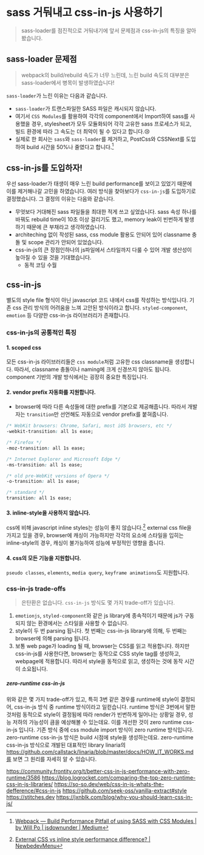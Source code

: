 # sass 거둬내고 css-in-js 사용하기

> sass-loader를 점진적으로 거둬내기에 앞서 문제점과 css-in-js의 특징을 알아 봤습니다.

## sass-loader 문제점

> webpack의 build/rebuild 속도가 너무 느린데, 느린 build 속도의 대부분은 sass-loader에서 병목이 발생하였습니다!

`sass-loader`가 느린 이유는 다음과 같습니다.

- `sass-loader`가 트랜스파일한 SASS 파일은 캐시되지 않습니다.
- 여기서 `CSS Modules`를 활용하여 각각의 component에서 Import하여 sass를 사용했을 경우, stylesheet가 모두 모듈화되어 각각 고유한 sass 프로세스가 되고, 빌드 환경에 따라 그 속도는 더 최악이 될 수 있다고 합니다.😢
- 실제로 한 회사는 `sass`와 `sass-loader`를 제거하고, PostCss와 CSSNext를 도입하여 build 시간을 50%나 줄였다고 합니다.[^1]

## css-in-js를 도입하자!

우선 sass-loader가 태생이 매우 느린 build performance를 보이고 있었기 때문에 이를 제거해나갈 고민을 하였습니다. 여러 방식을 찾아보다가 `css-in-js`를 도입하기로 결정했습니다. 그 결정의 이유는 다음와 같습니다.

- 무엇보다 거대해진 sass 파일들을 최대한 적게 쓰고 싶었습니다. sass 속성 하나를 바꿔도 rebuild time이 10초 이상 걸리기도 했고, memory leak이 빈번하게 발생하기 때문에 큰 부채라고 생각하였습니다.
- architeching 없이 작성된 sass, css module 활용도 안되어 있어 classname 충돌 및 scope 관리가 안되어 있었습니다.
- css-in-js의 큰 장점인하나의 js파일에서 스타일까지 다룰 수 있어 개발 생산성이 높아질 수 있을 것을 기대했습니다.
  - 동적 코딩 수월

## css-in-js

별도의 style file 형식이 아닌 javascript 코드 내에서 css를 작성하는 방식입니다.
기존 css 관리 방식의 어려움을 느껴 고안된 방식이라고 합니다.
`styled-component`, `emotion` 등 다양한 css-in-js 라이브러리가 존재합니다.

### css-in-js의 공통적인 특징

#### 1. scoped css

모든 css-in-js 라이브러리들은 `css module`처럼 고유한 css classname을 생성합니다.
따라서, classname 충돌이나 naming에 크게 신경쓰지 않아도 됩니다.
component 기반의 개발 방식에서는 굉장히 중요한 특징입니다.

#### 2. vendor prefix 자동화를 지원합니다.

- browser에 따라 다른 속성들에 대한 prefix를 기본으로 제공해줍니다. 따라서 개발자는 `transition`만 선언해도 자동으로 vendor prefix를 붙혀줍니다.

```css
/* WebKit browsers: Chrome, Safari, most iOS browsers, etc */
-webkit-transition: all 1s ease;

/* Firefox */
-moz-transition: all 1s ease;

/* Internet Explorer and Microsoft Edge */
-ms-transition: all 1s ease;

/* old pre-WebKit versions of Opera */
-o-transition: all 1s ease;

/* standard */
transition: all 1s ease;
```

#### 3. inline-style을 사용하지 않습니다.

css에 비해 javascript inline styles는 성능이 좋지 않습니다.[^2]
external css file을 가지고 있을 경우, browser에 캐싱이 가능하지만 각각의 요소에 스타일을 입히는 inline-style의 경우, 캐싱이 불가능하여 성능에 부정적인 영향을 줍니다.

#### 4. css의 모든 기능을 지원합니다.

`pseudo classes`, `elements`, `media query`, `keyframe animations`도 지원합니다.

### css-in-js trade-offs

> 은탄환은 없습니다. `css-in-js` 방식도 몇 가지 trade-off가 있습니다.

1. `emotionjs`, `styled-component`와 같은 js library에 종속적이기 때문에 js가 구동되지 않는 환경에서는 스타일을 사용할 수 없습니다.
2. style이 두 번 parsing 됩니다. 첫 번째는 css-in-js library에 의해, 두 번째는 browser에 의해 parsing 됩니다.
3. 보통 web page가 loading 될 때, browser는 CSS를 읽고 적용합니다. 하지만 css-in-js를 사용한다면, browser는 동적으로 CSS style tag를 생성하고, webpage에 적용합니다. 따라서 style을 동적으로 읽고, 생성하는 것에 동작 시간이 소요됩니다.

##### zero-runtime css-in-js

위와 같은 몇 가지 trade-off가 있고, 특히 3번 같은 경우를 runtime에 style이 결정되어, css-in-js 방식 중 runtime 방식이라고 일컫습니다.
runtime 방식은 3번에서 말한 것처럼 동적으로 style이 결정됨에 따라 render가 빈번하게 일어나는 상황일 경우, 성능 저하의 가능성이 큼을 예상해볼 수 있는데요.
이를 개선한 것이 zero runtime css-in-js 입니다. 기존 방식 중에 css module import 방식이 zero runtime 방식입니다.
zero-runtime css-in-js 방식은 build 시점에 style을 생성하는데요. zero-runtime css-in-js 방식으로 개발된 대표적인 library linaria의 https://github.com/callstack/linaria/blob/master/docs/HOW_IT_WORKS.md를 보면 그 원리를 자세히 알 수 있습니다.

https://community.frontity.org/t/better-css-in-js-performance-with-zero-runtime/3586
https://blog.logrocket.com/comparing-the-top-zero-runtime-css-in-js-libraries/
https://so-so.dev/web/css-in-js-whats-the-defference/#css-in-js
https://github.com/seek-oss/vanilla-extract#style
https://stitches.dev
https://jxnblk.com/blog/why-you-should-learn-css-in-js/

[^1]: [Webpack — Build Performance Pitfall of using SASS with CSS Modules | by Will Po | jsdownunder | Medium](https://medium.com/jsdownunder/webpack-build-performance-pitfall-of-using-sass-with-css-modules-ba32f89efdcb)
[^2]: [External CSS vs inline style performance difference? | NewbedevMenu](https://newbedev.com/external-css-vs-inline-style-performance-difference)
